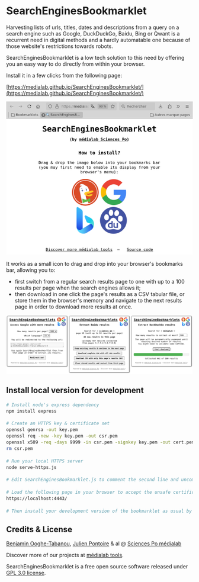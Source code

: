 # SearchEnginesBookmarklet

Harvesting lists of urls, titles, dates and descriptions from a query on a search engine such as Google, DuckDuckGo, Baidu, Bing or Qwant is a recurrent need in digital methods and a hardly automatable one because of those website's restrictions towards robots.

SearchEnginesBookmarklet is a low tech solution to this need by offering you an easy way to do directly from within your browser.

Install it in a few clicks from the following page:

[https://medialab.github.io/SearchEnginesBookmarklet/](https://medialab.github.io/SearchEnginesBookmarklet/)

<img src="images/install-bookmarklet.png"/>


It works as a small icon to drag and drop into your browser's bookmarks bar, allowing you to:

- first switch from a regular search results page to one with up to a 100 results per page when the search engines allows it;
- then download in one click the page's results as a CSV tabular file, or store them in the browser's memory and navigate to the next results page in order to download more results at once.

<img src="images/bookmarklets.png"/>


## Install local version for development

```bash
# Install node's express dependency
npm install express

# Create an HTTPS key & certificate set
openssl genrsa -out key.pem
openssl req -new -key key.pem -out csr.pem
openssl x509 -req -days 9999 -in csr.pem -signkey key.pem -out cert.pem
rm csr.pem

# Run your local HTTPS server
node serve-https.js

# Edit SearchEnginesBookmarklet.js to comment the second line and uncomment the third one

# Load the following page in your browser to accept the unsafe certificate first
https://localhost:4443/

# Then install your development version of the bookmarklet as usual by dragging and dropping the image from that page into your bookrmarks bar
```


## Credits & License

[Benjamin Ooghe-Tabanou](https://github.com/boogheta), [Julien Pontoire](https://github.com/jpontoire) & al @ [Sciences Po médialab](https://github.com/medialab)

Discover more of our projects at [médialab tools](http://medialab.sciencespo.fr/en/tools).

SearchEnginesBookmarklet is a free open source software released under [GPL 3.0 license](LICENSE).
